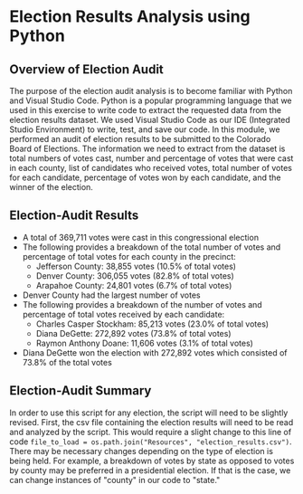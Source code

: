 # Election Results Analysis using Python

## Overview of Election Audit
The purpose of the election audit analysis is to become familiar with Python and Visual Studio Code. Python is a popular programming language that we used in this exercise to write code to extract the requested data from the election results dataset. We used Visual Studio Code as our IDE (Integrated Studio Environment) to write, test, and save our code. In this module, we performed an audit of election results to be submitted to the Colorado Board of Elections. The information we need to extract from the dataset is total numbers of votes cast, number and percentage of votes that were cast in each county, list of candidates who received votes, total number of votes for each candidate, percentage of votes won by each candidate, and the winner of the election. 


## Election-Audit Results
* A total of 369,711 votes were cast in this congressional election
* The following provides a breakdown of the total number of votes and percentage of total votes for each county in the precinct:
	* Jefferson County: 38,855 votes (10.5% of total votes)
	* Denver County: 306,055 votes (82.8% of total votes)
	* Arapahoe County: 24,801 votes (6.7% of total votes)
* Denver County had the largest number of votes
* The following provides a breakdown of the number of votes and percentage of total votes received by each candidate:
	* Charles Casper Stockham: 85,213 votes (23.0% of total votes)
	* Diana DeGette: 272,892 votes (73.8% of total votes)
	* Raymon Anthony Doane: 11,606 votes (3.1% of total votes)
* Diana DeGette won the election with 272,892 votes which consisted of 73.8% of the total votes 


## Election-Audit Summary
In order to use this script for any election, the script will need to be slightly revised. First, the csv file containing the election results will need to be read and analyzed by the script. This would require a slight change to this line of code `file_to_load = os.path.join("Resources", "election_results.csv")`. There may be necessary changes depending on the type of election is being held. For example, a breakdown of votes by state as opposed to votes by county may be preferred in a presidential election. If that is the case, we can change instances of "county" in our code to "state." 